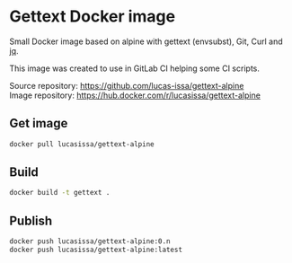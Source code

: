 # Gettext Docker image
Small Docker image based on alpine with gettext (envsubst), Git, Curl and [jq](https://stedolan.github.io/jq/).

This image was created to use in GitLab CI helping some CI scripts.

Source repository: https://github.com/lucas-issa/gettext-alpine \
Image repository: https://hub.docker.com/r/lucasissa/gettext-alpine


## Get image
```bash
docker pull lucasissa/gettext-alpine
```

## Build
```bash
docker build -t gettext .
```

## Publish
```bash
docker push lucasissa/gettext-alpine:0.n
docker push lucasissa/gettext-alpine:latest
```
